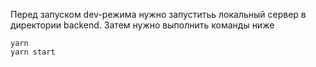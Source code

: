 Перед запуском dev-режима нужно запуститьь локальный сервер в директории backend. Затем нужно выполнить команды ниже

```
yarn
yarn start
```
